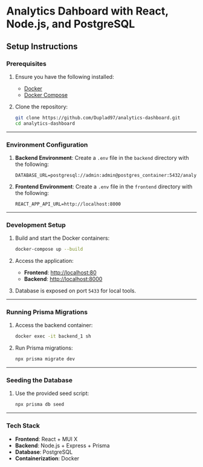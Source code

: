 
# Analytics Dahboard with React, Node.js, and PostgreSQL

## Setup Instructions

### Prerequisites

1. Ensure you have the following installed:
   - [Docker](https://www.docker.com/)
   - [Docker Compose](https://docs.docker.com/compose/)

2. Clone the repository:

   ```bash
   git clone https://github.com/Duplad97/analytics-dashboard.git
   cd analytics-dashboard
   ```

---

### Environment Configuration

1. **Backend Environment**: Create a `.env` file in the `backend` directory with the following:

   ```env
   DATABASE_URL=postgresql://admin:admin@postgres_container:5432/analytics_dashboard
   ```

2. **Frontend Environment**: Create a `.env` file in the `frontend` directory with the following:

   ```env
   REACT_APP_API_URL=http://localhost:8000
   ```

---

### Development Setup

1. Build and start the Docker containers:

   ```bash
   docker-compose up --build
   ```

2. Access the application:
   - **Frontend**: [http://localhost:80](http://localhost:80)
   - **Backend**: [http://localhost:8000](http://localhost:8000)

3. Database is exposed on port `5433` for local tools.

---

### Running Prisma Migrations

1. Access the backend container:

   ```bash
   docker exec -it backend_1 sh
   ```

2. Run Prisma migrations:

   ```bash
   npx prisma migrate dev
   ```

---

### Seeding the Database

1. Use the provided seed script:

   ```bash
   npx prisma db seed
   ```


---

### Tech Stack

- **Frontend**: React + MUI X
- **Backend**: Node.js + Express + Prisma
- **Database**: PostgreSQL
- **Containerization**: Docker

